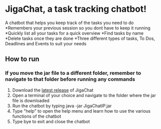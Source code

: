 # JigaChat, a task tracking chatbot!
A chatbot that helps you keep track of the tasks you need to do
    *Remembers your previous session so you dont have to keep it running
    *Quickly list all your tasks for a quick overview
    *Find tasks by name
    *Delete tasks once they are done
    *Three different types of tasks, To Dos, Deadlines and Events to suit your needs

## How to run
### If you move the jar file to a different folder, remember to navigate to that folder before running any commands
1. Download the [latest release](https://github.com/alalal47/ip/releases/tag/A-Release) of JigaChat
2. Open a terminal of your choice and navigate to the folder where the jar file is downloaded
3. Run the chatbot by typing java -jar JigaChatIP.jar
4. Type "help" to open the help menu and learn how to use the various functions of the chatbot
5. Type bye to exit and close the chatbot

